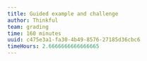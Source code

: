 ```yaml
---
title: Guided example and challenge
author: Thinkful
team: grading
time: 160 minutes
uuid: c475e3a1-fa30-4b49-8576-27185d36cbc6
timeHours: 2.6666666666666665
---
```


<jupyter notebook-name="svm_guided_example_and_challenge" course-code="DSBC"></jupyter>